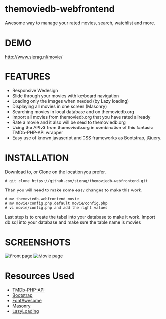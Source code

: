 themoviedb-webfrontend
======================
Awesome way to manage your rated movies, search, watchlist and more.

DEMO
======================
http://www.sierag.nl/movie/

FEATURES
======================
- Responsive Wedesign
- Slide through your movies with keyboard navigation
- Loading only the images when needed (by Lazy loading) 
- Displaying all movies in one screen (Masonry)
- Searching movies in local database and on themoviedb.org
- Import all movies from themoviedb.org that you have rated allready
- Rate a movie and it also will be send to themoviedb.org
- Using the APIv3 from themoviedb.org in combination of this fantasic TMDb-PHP-API wrapper 
- Easy use of known javascript and CSS frameworks as Bootstrap, jQuery.

INSTALLATION
======================

Download to, or Clone on the location you prefer. 
```
# git clone https://github.com/sierag/themoviedb-webfrontend.git
```
Than you will need to make some easy changes to make this work.
```
# mv themoviedb-webfrontend movie
# mv movie/config.php.default movie/config.php
# vi movie/config.php and add the right values
```
Last step is to create the tabel into your database to make it work.
Import db.sql into your database and make sure the table name is movies

SCREENSHOTS
======================
![Front page](http://github.com/sierag/themoviedb-webfrontend/raw/master/img/screen1.png)
![Movie page](http://github.com/sierag/themoviedb-webfrontend/raw/master/img/screen2.png)


Resources Used
===============
* [TMDb-PHP-API](https://github.com/glamorous/TMDb-PHP-API)
* [Bootstrap](http://getbootstrap.com)
* [FontAwesome](http://fortawesome.github.com/Font-Awesome/)
* [Masonry](http://masonry.desandro.com/)
* [LazyLoading](http://www.appelsiini.net/projects/lazyload)
